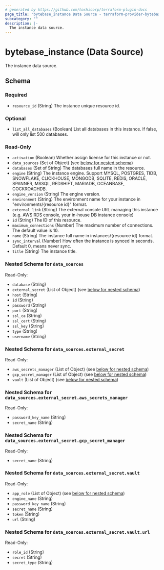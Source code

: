 ```yaml
---
# generated by https://github.com/hashicorp/terraform-plugin-docs
page_title: "bytebase_instance Data Source - terraform-provider-bytebase"
subcategory: ""
description: |-
  The instance data source.
---
```


# bytebase_instance (Data Source)

The instance data source.



<!-- schema generated by tfplugindocs -->
## Schema

### Required

- `resource_id` (String) The instance unique resource id.

### Optional

- `list_all_databases` (Boolean) List all databases in this instance. If false, will only list 500 databases.

### Read-Only

- `activation` (Boolean) Whether assign license for this instance or not.
- `data_sources` (Set of Object) (see [below for nested schema](#nestedatt--data_sources))
- `databases` (Set of String) The databases full name in the resource.
- `engine` (String) The instance engine. Support MYSQL, POSTGRES, TIDB, SNOWFLAKE, CLICKHOUSE, MONGODB, SQLITE, REDIS, ORACLE, SPANNER, MSSQL, REDSHIFT, MARIADB, OCEANBASE, COCKROACHDB.
- `engine_version` (String) The engine version.
- `environment` (String) The environment name for your instance in "environments/{resource id}" format.
- `external_link` (String) The external console URL managing this instance (e.g. AWS RDS console, your in-house DB instance console)
- `id` (String) The ID of this resource.
- `maximum_connections` (Number) The maximum number of connections. The default value is 10.
- `name` (String) The instance full name in instances/{resource id} format.
- `sync_interval` (Number) How often the instance is synced in seconds. Default 0, means never sync.
- `title` (String) The instance title.

<a id="nestedatt--data_sources"></a>
### Nested Schema for `data_sources`

Read-Only:

- `database` (String)
- `external_secret` (List of Object) (see [below for nested schema](#nestedobjatt--data_sources--external_secret))
- `host` (String)
- `id` (String)
- `password` (String)
- `port` (String)
- `ssl_ca` (String)
- `ssl_cert` (String)
- `ssl_key` (String)
- `type` (String)
- `username` (String)

<a id="nestedobjatt--data_sources--external_secret"></a>
### Nested Schema for `data_sources.external_secret`

Read-Only:

- `aws_secrets_manager` (List of Object) (see [below for nested schema](#nestedobjatt--data_sources--external_secret--aws_secrets_manager))
- `gcp_secret_manager` (List of Object) (see [below for nested schema](#nestedobjatt--data_sources--external_secret--gcp_secret_manager))
- `vault` (List of Object) (see [below for nested schema](#nestedobjatt--data_sources--external_secret--vault))

<a id="nestedobjatt--data_sources--external_secret--aws_secrets_manager"></a>
### Nested Schema for `data_sources.external_secret.aws_secrets_manager`

Read-Only:

- `password_key_name` (String)
- `secret_name` (String)


<a id="nestedobjatt--data_sources--external_secret--gcp_secret_manager"></a>
### Nested Schema for `data_sources.external_secret.gcp_secret_manager`

Read-Only:

- `secret_name` (String)


<a id="nestedobjatt--data_sources--external_secret--vault"></a>
### Nested Schema for `data_sources.external_secret.vault`

Read-Only:

- `app_role` (List of Object) (see [below for nested schema](#nestedobjatt--data_sources--external_secret--vault--app_role))
- `engine_name` (String)
- `password_key_name` (String)
- `secret_name` (String)
- `token` (String)
- `url` (String)

<a id="nestedobjatt--data_sources--external_secret--vault--app_role"></a>
### Nested Schema for `data_sources.external_secret.vault.url`

Read-Only:

- `role_id` (String)
- `secret` (String)
- `secret_type` (String)



